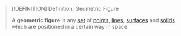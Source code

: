 >[!DEFINITION] Definition: Geometric Figure
>
>A **geometric figure** is any [set](../../Set%20Theory/Set.md) of [points](Point.md), [lines](Line.md), [surfaces](Surface.md) and [solids](Solid.md) which are positioned in a certain way in space.
>
